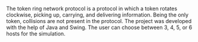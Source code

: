 The token ring network protocol is a protocol in which a token rotates clockwise, picking up, carrying, and delivering information. Being the only token, collisions are not present in the protocol.
The project was developed with the help of Java and Swing.
The user can choose between 3, 4, 5, or 6 hosts for the simulation.
